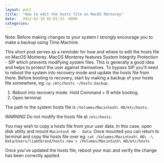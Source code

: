 ```yaml
---
layout: post
title:  "How to edit the hosts file on MacOS Monterey"
date:   2022-02-10 02:01:53 -0800
categories: 
---
```


Note: Before making changes to your system I strongly encourage you to make a backup using Time Machine.

This short post serves as a reminder for how and where to edit the hosts file on MacOS Monterey. MacOS Monterey features System Integrity Protection - SIP which prevents modifying system files. This is generally a good idea and helps to protect the user against themselves. To bypass SIP you'll need to reboot the system into recovery mode and update the hosts file from there. Before booting to recovery, start by making a backup of your hosts file somewhere, eg: `cp /etc/hosts ~/hosts.backup`.

1. Reboot into recovery mode. Hold Command + R while booting.
2. Open terminal.

The path to the system hosts file is `/Volumes/Macintosh\ HD/etc/hosts`.

*WARNING* Do not modify the hosts file at `/etc/hosts`.

You may wish to copy a hosts file from your user data. In this case, open disk utility and mount `Macintosh HD - Data`. Once mounted you can return to terminal and copy the hosts file over eg: `cat /Volumes/Macintosh\ HD\ -\ Data/Users/liamtbrand/hosts.new > /Volumes/Macintosh\ HD/etc/hosts`

Once you've updated the hosts file, reboot your mac and verify the change has been correctly applied.
